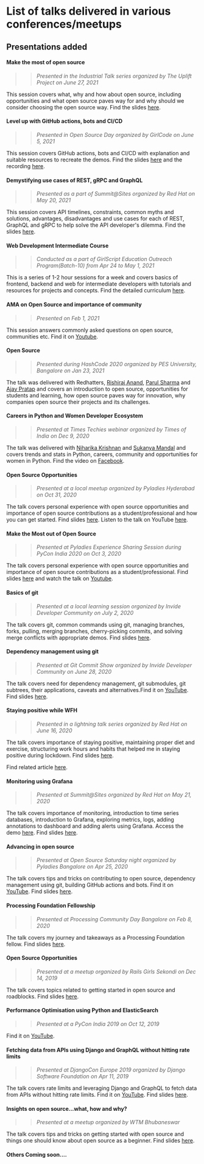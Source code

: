 # List of talks delivered in various conferences/meetups

## Presentations added 

#### Make the most of open source
>> *Presented in the Industrial Talk series organized by The Uplift Project on June 27, 2021*

This session covers what, why and how about open source, including opportunities and what open source paves way for and why should we consider choosing the open source way. Find the slides [here](2021/Make-the-most-of-open-source.pdf).
#### Level up with GitHub actions, bots and CI/CD
>> *Presented in Open Source Day organized by GirlCode on June 5, 2021*

This session covers GitHub actions, bots and CI/CD with explanation and suitable resources to recreate the demos. Find the slides [here](2021/Level-up-with-GitHub-actions-bots-CI-CD.pdf) and the recording [here](https://www.girl-code.co.uk/community/events/open-source-day-event-recording).
#### Demystifying use cases of REST, gRPC and GraphQL 
>> *Presented as a part of Summit@Sites organized by Red Hat on May 20, 2021*

This session covers API timelines, constraints, common myths and solutions, advantages, disadvantages and use cases for each of REST, GraphQL and gRPC to help solve the API developer's dilemma. Find the slides [here](2021/Demystifying-use-cases-REST-gRPC-GraphQL.pdf).
#### Web Development Intermediate Course 
>> *Conducted as a part of GirlScript Education Outreach Program(Batch-10) from Apr 24 to May 1, 2021*

This is a series of 1-2 hour sessions for a week and covers basics of frontend, backend and web for intermediate developers with tutorials and resources for projects and concepts. Find the detailed curriculum [here](2021/GS-Web-Dev-Intermediate/Curriculum.md).
#### AMA on Open Source and importance of community
>> *Presented on Feb 1, 2021*

This session answers commonly asked questions on open source, communities etc. Find it on [Youtube](https://www.youtube.com/watch?v=valG8ymU_R0).

#### Open Source  
>> *Presented during HashCode 2020 organized by PES University, Bangalore on Jan 23, 2021*

The talk was delivered with Redhatters, [Rishiraj Anand](https://github.com/RishiRajAnand), [Parul Sharma](https://www.linkedin.com/in/parul-sharma-22076445/?originalSubdomain=in) and [Ajay Pratap](https://github.com/ajaypratap003) and covers an introduction to open source, opportunities for students and learning, how open source paves way for innovation, why companies open source their projects and its challenges.

#### Careers in Python and Women Developer Ecosystem  
>> *Presented at Times Techies webinar organized by Times of India on Dec 9, 2020*

The talk was delivered with [Niharika Krishnan](https://github.com/niharikakrishnan) and [Sukanya Mandal](https://github.com/sukanyamandal) and covers trends and stats in Python, careers, community and opportunities for women in Python. Find the video on [Facebook](https://www.facebook.com/TimesTechies/videos/204638157936414).

#### Open Source Opportunities  
>> *Presented at a local meetup organized by Pyladies Hyderabad on Oct 31, 2020*

The talk covers personal experience with open source opportunities and importance of open source contributions as a student/professional and how you can get started. Find slides [here](2020/Open-source-opportunities.pdf). Listen to the talk on YouTube [here](http://www.youtube.com/watch?v=sTtGJRHtLDM&t=48m3s).

#### Make the Most out of Open Source  
>> *Presented at Pyladies Experience Sharing Session during PyCon India 2020 on Oct 3, 2020*

The talk covers personal experience with open source opportunities and importance of open source contributions as a student/professional. Find slides [here](2020/Open-source-opportunities.pdf) and watch the talk on [Youtube](https://www.youtube.com/watch?v=jglyp21W6ZE).

#### Basics of git 
>> *Presented at a local learning session organized by Invide Developer Community on July 2, 2020*

The talk covers git, common commands using git, managing branches, forks, pulling, merging branches, cherry-picking commits, and solving merge conflicts with appropriate demos. Find slides [here](2020/Basics-of-git.pdf).

#### Dependency management using git  
>> *Presented at Git Commit Show organized by Invide Developer Community on June 28, 2020*

The talk covers need for dependency management, git submodules, git subtrees, their applications, caveats and alternatives.Find it on [YouTube](https://www.youtube.com/watch?v=_dDeI3Q_h_c). Find slides [here](2020/Dependency-management-using-git.pdf).

#### Staying positive while WFH 
>> *Presented in a lightning talk series organized by Red Hat on June 16, 2020*

The talk covers importance of staying positive, maintaining proper diet and exercise, structuring work hours and habits that helped me in staying positive during lockdown. Find slides [here](2020/Staying-positive-while-WFH.pdf).

Find related article [here](https://medium.com/@manaswinidasmannu/staying-positive-while-wfh-4286767c7abd).

#### Monitoring using Grafana 
>> *Presented at Summit@Sites organized by Red Hat on May 21, 2020*

The talk covers importance of monitoring, introduction to time series databases, introduction to Grafana, exploring metrics, logs, adding annotations to dashboard and adding alerts using Grafana. Access the demo [here](https://vimeo.com/user117900161/review/429989255/32eba7ef1f). Find slides [here](2020/Monitoring-using-Grafana.pdf).

#### Advancing in open source  
>> *Presented at Open Source Saturday night organized by Pyladies Bangalore on Apr 25, 2020*

The talk covers tips and tricks on contributing to open source, dependency management using git, building GitHub actions and bots. Find it on [YouTube](https://www.youtube.com/watch?v=jTOsDfNCEl0). Find slides [here](2020/Advancing-in-open-source.pdf).

#### Processing Foundation Fellowship 
>> *Presented at Processing Community Day Bangalore on Feb 8, 2020*

The talk covers my journey and takeaways as a Processing Foundation fellow. Find slides [here](2020/Processing-Foundation-fellowship.pdf).

#### Open Source Opportunities  
>> *Presented at a meetup organized by Rails Girls Sekondi on Dec 14, 2019*

The talk covers topics related to getting started in open source and roadblocks. Find slides [here](2019/Rails-Girls-Sekondi-Open-source.pdf).

#### Performance Optimisation using Python and ElasticSearch 
>> *Presented at a PyCon India 2019 on Oct 12, 2019*

Find it on [YouTube](https://www.youtube.com/watch?v=z8TC7U0QEAM).

#### Fetching data from APIs using Django and GraphQL without hitting rate limits
>> *Presented at DjangoCon Europe 2019 organized by Django Software Foundation on Apr 11, 2019*

The talk covers rate limits and leveraging Django and GraphQL to fetch data from APIs without hitting rate limits. Find it on [YouTube](https://www.youtube.com/watch?v=IJ3qMXBRUXo). Find slides [here](2019/Djangocon-Slides.pdf).

#### Insights on open source...what, how and why? 
>> *Presented at a meetup organized by WTM Bhubaneswar*

The talk covers tips and tricks on getting started with open source and things one should know about open source as a beginner. Find slides [here](2019/Insights-on-open-source.pdf).

#### Others Coming soon....


